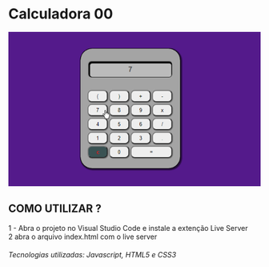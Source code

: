 # Calculadora 00
  
![calculadora](https://github.com/ProgramadorLeandroSantos/Calculadora/blob/master/calculadora.gif)
  
## COMO UTILIZAR ?
1 - Abra o projeto no Visual Studio Code e instale a extenção Live Server<br/>
2 abra o arquivo index.html com o live server
###### Tecnologias utilizadas: Javascript, HTML5 e CSS3

